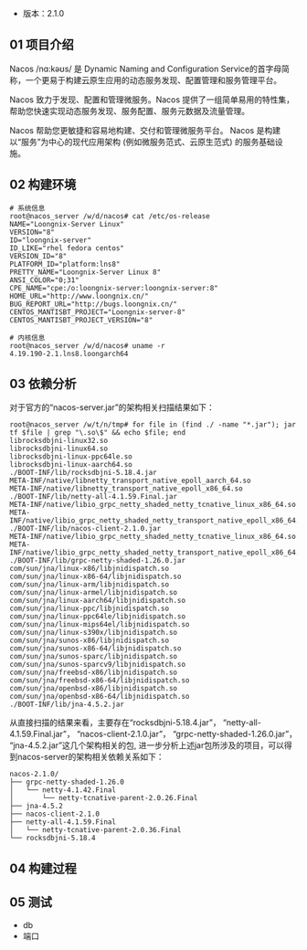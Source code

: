 
- 版本：2.1.0

## 01 项目介绍

Nacos /nɑ:kəʊs/ 是 Dynamic Naming and Configuration Service的首字母简称，一个更易于构建云原生应用的动态服务发现、配置管理和服务管理平台。

Nacos 致力于发现、配置和管理微服务。Nacos 提供了一组简单易用的特性集，帮助您快速实现动态服务发现、服务配置、服务元数据及流量管理。

Nacos 帮助您更敏捷和容易地构建、交付和管理微服务平台。 Nacos 是构建以“服务”为中心的现代应用架构 (例如微服务范式、云原生范式) 的服务基础设施。

## 02 构建环境

```shell
# 系统信息
root@nacos_server /w/d/nacos# cat /etc/os-release 
NAME="Loongnix-Server Linux"
VERSION="8"
ID="loongnix-server"
ID_LIKE="rhel fedora centos"
VERSION_ID="8"
PLATFORM_ID="platform:lns8"
PRETTY_NAME="Loongnix-Server Linux 8"
ANSI_COLOR="0;31"
CPE_NAME="cpe:/o:loongnix-server:loongnix-server:8"
HOME_URL="http://www.loongnix.cn/"
BUG_REPORT_URL="http://bugs.loongnix.cn/"
CENTOS_MANTISBT_PROJECT="Loongnix-server-8"
CENTOS_MANTISBT_PROJECT_VERSION="8"

# 内核信息
root@nacos_server /w/d/nacos# uname -r
4.19.190-2.1.lns8.loongarch64
```

## 03 依赖分析

对于官方的“nacos-server.jar”的架构相关扫描结果如下：
```
root@nacos_server /w/t/n/tmp# for file in (find ./ -name "*.jar"); jar tf $file | grep "\.so\$" && echo $file; end
librocksdbjni-linux32.so
librocksdbjni-linux64.so
librocksdbjni-linux-ppc64le.so
librocksdbjni-linux-aarch64.so
./BOOT-INF/lib/rocksdbjni-5.18.4.jar
META-INF/native/libnetty_transport_native_epoll_aarch_64.so
META-INF/native/libnetty_transport_native_epoll_x86_64.so
./BOOT-INF/lib/netty-all-4.1.59.Final.jar
META-INF/native/libio_grpc_netty_shaded_netty_tcnative_linux_x86_64.so
META-INF/native/libio_grpc_netty_shaded_netty_transport_native_epoll_x86_64.so
./BOOT-INF/lib/nacos-client-2.1.0.jar
META-INF/native/libio_grpc_netty_shaded_netty_tcnative_linux_x86_64.so
META-INF/native/libio_grpc_netty_shaded_netty_transport_native_epoll_x86_64.so
./BOOT-INF/lib/grpc-netty-shaded-1.26.0.jar
com/sun/jna/linux-x86/libjnidispatch.so
com/sun/jna/linux-x86-64/libjnidispatch.so
com/sun/jna/linux-arm/libjnidispatch.so
com/sun/jna/linux-armel/libjnidispatch.so
com/sun/jna/linux-aarch64/libjnidispatch.so
com/sun/jna/linux-ppc/libjnidispatch.so
com/sun/jna/linux-ppc64le/libjnidispatch.so
com/sun/jna/linux-mips64el/libjnidispatch.so
com/sun/jna/linux-s390x/libjnidispatch.so
com/sun/jna/sunos-x86/libjnidispatch.so
com/sun/jna/sunos-x86-64/libjnidispatch.so
com/sun/jna/sunos-sparc/libjnidispatch.so
com/sun/jna/sunos-sparcv9/libjnidispatch.so
com/sun/jna/freebsd-x86/libjnidispatch.so
com/sun/jna/freebsd-x86-64/libjnidispatch.so
com/sun/jna/openbsd-x86/libjnidispatch.so
com/sun/jna/openbsd-x86-64/libjnidispatch.so
./BOOT-INF/lib/jna-4.5.2.jar
```
从直接扫描的结果来看，主要存在“rocksdbjni-5.18.4.jar”， “netty-all-4.1.59.Final.jar”， “nacos-client-2.1.0.jar”， “grpc-netty-shaded-1.26.0.jar”， “jna-4.5.2.jar”这几个架构相关的包, 进一步分析上述jar包所涉及的项目，可以得到nacos-server的架构相关依赖关系如下：
```
nacos-2.1.0/
├── grpc-netty-shaded-1.26.0
│   └── netty-4.1.42.Final
│       └── netty-tcnative-parent-2.0.26.Final
├── jna-4.5.2
├── nacos-client-2.1.0
├── netty-all-4.1.59.Final
│   └── netty-tcnative-parent-2.0.36.Final
└── rocksdbjni-5.18.4
```

## 04 构建过程

## 05 测试

- db
- 端口


